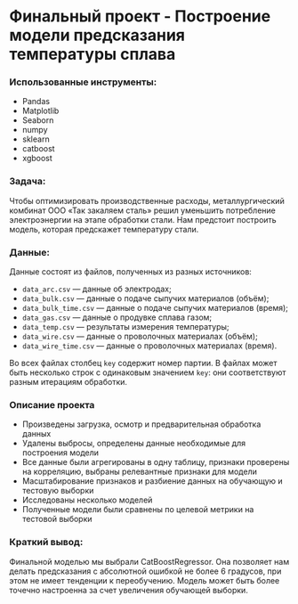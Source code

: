 # Финальный проект - Построение модели предсказания температуры сплава

### Использованные инструменты:
* Pandas
* Matplotlib
* Seaborn
* numpy
* sklearn
* catboost
* xgboost

### Задача:

Чтобы оптимизировать производственные расходы, металлургический комбинат ООО «Так закаляем сталь» решил уменьшить потребление электроэнергии на этапе обработки стали. Нам предстоит построить модель, которая предскажет температуру стали.

### Данные:
Данные состоят из файлов, полученных из разных источников:

- `data_arc.csv` — данные об электродах;
- `data_bulk.csv` — данные о подаче сыпучих материалов (объём);
- `data_bulk_time.csv` *—* данные о подаче сыпучих материалов (время);
- `data_gas.csv` — данные о продувке сплава газом;
- `data_temp.csv` — результаты измерения температуры;
- `data_wire.csv` — данные о проволочных материалах (объём);
- `data_wire_time.csv` — данные о проволочных материалах (время).

Во всех файлах столбец `key` содержит номер партии. В файлах может быть несколько строк с одинаковым значением `key`: они соответствуют разным итерациям обработки.

### Описание проекта
* Произведены загрузка, осмотр и предварительная обработка данных
* Удалены выбросы, определены данные необходимые для построения модели
* Все данные были агрегированы в одну таблицу, признаки проверены на корреляцию, выбраны релевантные признаки для модели
* Масштабирование признаков и разбиение данных на обучающую и тестовую выборки
* Исследованы несколько моделей
* Полученные модели были сравнены по целевой метрики на тестовой выборки

### Краткий вывод:
Финальной моделью мы выбрали CatBoostRegressor. Она позволяет нам делать предсказания с абсолютной ошибкой не более 6 градусов, при этом не имеет тенденции к переобучению. Модель может быть более точечно настроенна за счет увеличения обучающей выборки.